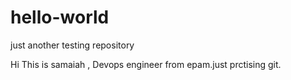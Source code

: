 # hello-world
just another testing repository

Hi This is samaiah , Devops engineer from epam.just prctising git.
